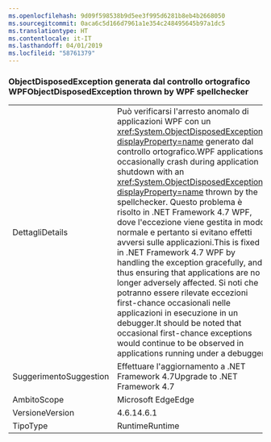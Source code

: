 ```yaml
---
ms.openlocfilehash: 9d09f598538b9d5ee3f995d6281b8eb4b2668050
ms.sourcegitcommit: 0aca6c5d166d7961a1e354c248495645b97a1dc5
ms.translationtype: HT
ms.contentlocale: it-IT
ms.lasthandoff: 04/01/2019
ms.locfileid: "58761379"
---
```

### <a name="objectdisposedexception-thrown-by-wpf-spellchecker"></a><span data-ttu-id="7b1cc-101">ObjectDisposedException generata dal controllo ortografico WPF</span><span class="sxs-lookup"><span data-stu-id="7b1cc-101">ObjectDisposedException thrown by WPF spellchecker</span></span>

|   |   |
|---|---|
|<span data-ttu-id="7b1cc-102">Dettagli</span><span class="sxs-lookup"><span data-stu-id="7b1cc-102">Details</span></span>|<span data-ttu-id="7b1cc-103">Può verificarsi l'arresto anomalo di applicazioni WPF con un <xref:System.ObjectDisposedException?displayProperty=name> generato dal controllo ortografico.</span><span class="sxs-lookup"><span data-stu-id="7b1cc-103">WPF applications occasionally crash during application shutdown with an <xref:System.ObjectDisposedException?displayProperty=name> thrown by the spellchecker.</span></span> <span data-ttu-id="7b1cc-104">Questo problema è risolto in .NET Framework 4.7 WPF, dove l'eccezione viene gestita in modo normale e pertanto si evitano effetti avversi sulle applicazioni.</span><span class="sxs-lookup"><span data-stu-id="7b1cc-104">This is fixed in .NET Framework 4.7 WPF by handling the exception gracefully, and thus ensuring that applications are no longer adversely affected.</span></span> <span data-ttu-id="7b1cc-105">Si noti che potranno essere rilevate eccezioni first-chance occasionali nelle applicazioni in esecuzione in un debugger.</span><span class="sxs-lookup"><span data-stu-id="7b1cc-105">It should be noted that occasional first-chance exceptions would continue to be observed in applications running under a debugger.</span></span>|
|<span data-ttu-id="7b1cc-106">Suggerimento</span><span class="sxs-lookup"><span data-stu-id="7b1cc-106">Suggestion</span></span>|<span data-ttu-id="7b1cc-107">Effettuare l'aggiornamento a .NET Framework 4.7</span><span class="sxs-lookup"><span data-stu-id="7b1cc-107">Upgrade to .NET Framework 4.7</span></span>|
|<span data-ttu-id="7b1cc-108">Ambito</span><span class="sxs-lookup"><span data-stu-id="7b1cc-108">Scope</span></span>|<span data-ttu-id="7b1cc-109">Microsoft Edge</span><span class="sxs-lookup"><span data-stu-id="7b1cc-109">Edge</span></span>|
|<span data-ttu-id="7b1cc-110">Versione</span><span class="sxs-lookup"><span data-stu-id="7b1cc-110">Version</span></span>|<span data-ttu-id="7b1cc-111">4.6.1</span><span class="sxs-lookup"><span data-stu-id="7b1cc-111">4.6.1</span></span>|
|<span data-ttu-id="7b1cc-112">Tipo</span><span class="sxs-lookup"><span data-stu-id="7b1cc-112">Type</span></span>|<span data-ttu-id="7b1cc-113">Runtime</span><span class="sxs-lookup"><span data-stu-id="7b1cc-113">Runtime</span></span>|

